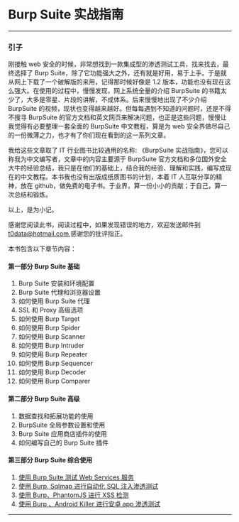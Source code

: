 # Burp Suite 实战指南

* * *

### 引子

刚接触 web 安全的时候，非常想找到一款集成型的渗透测试工具，找来找去，最终选择了 Burp Suite，除了它功能强大之外，还有就是好用，易于上手。于是就从网上下载了一个破解版的来用，记得那时候好像是 1.2 版本，功能也没有现在这么强大。在使用的过程中，慢慢发现，网上系统全量的介绍 BurpSuite 的书籍太少了，大多是零星、片段的讲解，不成体系。后来慢慢地出现了不少介绍 BurpSuite 的视频，现状也变得越来越好。但每每遇到不知道的问题时，还是不得不搜寻 BurpSuite 的官方文档和英文网页来解决问题，也正是这些问题，慢慢让我觉得有必要整理一套全面的 BurpSuite 中文教程，算是为 web 安全界做尽自己的一份微薄之力，也才有了你们现在看到的这一系列文章。

我给这些文章取了 IT 行业图书比较通用的名称: 《BurpSuite 实战指南》，您可以称我为中文编写者，文章中的内容主要源于 BurpSuite 官方文档和多位国外安全大牛的经验总结，我只是在他们的基础上，结合我的经验、理解和实践，编写成现在的中文教程。本书我也没有出版成纸质图书的计划，本着 IT 人互联分享的精神，放在 github，做免费的电子书。于业界，算一份小小的贡献；于自己，算一次总结和锻炼。

以上，是为小记。

感谢您阅读此书，阅读过程中，如果发现错误的地方，欢迎发送邮件到 t0data@hotmail.com,感谢您的批评指正。

本书包含以下章节内容：

#### 第一部分 Burp Suite 基础

1.  Burp Suite 安装和环境配置
2.  Burp Suite 代理和浏览器设置
3.  如何使用 Burp Suite 代理
4.  SSL 和 Proxy 高级选项
5.  如何使用 Burp Target
6.  如何使用 Burp Spider
7.  如何使用 Burp Scanner
8.  如何使用 Burp Intruder
9.  如何使用 Burp Repeater
10.  如何使用 Burp Sequencer
11.  如何使用 Burp Decoder
12.  如何使用 Burp Comparer

#### 第二部分 Burp Suite 高级

1.  数据查找和拓展功能的使用
2.  BurpSuite 全局参数设置和使用
3.  Burp Suite 应用商店插件的使用
4.  如何编写自己的 Burp Suite 插件

#### 第三部分 Burp Suite 综合使用

1.  [使用 Burp Suite 测试 Web Services 服务](https://t0data.gitbooks.io/burpsuite/content/chapter17.html)
2.  [使用 Burp, Sqlmap 进行自动化 SQL 注入渗透测试](https://t0data.gitbooks.io/burpsuite/content/chapter18.html)
3.  [使用 Burp、PhantomJS 进行 XSS 检测](https://t0data.gitbooks.io/burpsuite/content/chapter18.html)
4.  [使用 Burp 、Android Killer 进行安卓 app 渗透测试](https://t0data.gitbooks.io/burpsuite/content/chapter20.html)

* * *